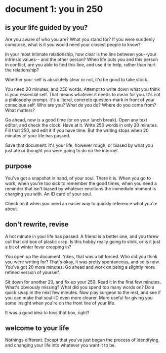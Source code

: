 # document 1: you in 250
## is your life guided by you?
Are you aware of who you are? What you stand for? If you were suddenly comatose, what is it you would need your closest people to know? 

In your most intimate relationship, how clear is the line between you--your intrinsic values-- and the other person? When life puts you and this person in conflict, are you able to find this line, and use it to help, rather than hurt the relationship?

Whether your self is absolutely clear or not, it'd be good to take stock.

You need 20 minutes, and 250 words. Attempt to write down what you think is your essential self. That means whatever it needs to mean for you. It's not a philosophy prompt. It's a literal, concrete question-mark in front of your conscious self. Who are you? What do you do? Where do you come from? What matters?

Go ahead, now is a good time (or on your lunch break). Open any text editor, and check the clock. Have at it. Write 250 words in only 20 minutes. Fill that 250, and edit it if you have time. But the writing stops when 20 minutes of your life has passed.

Save that document. It's your life, however rough, or biased by what you just ate or thought you were going to do on the internet.

## purpose
You've got a snapshot in hand, of your soul. There it is. When you go to work, when you're too sick to remember the good times, when you need a reminder that isn't biased by whatever emotions the immediate moment is charging you with. An ID card of your soul.

Check on it when you need an easier way to quickly reference what you're about.

## don't rewrite, revise
A hot minute in your life has passed. A friend is a better one, and you threw out that old box of plastic crap. Is this hobby really going to stick, or is it just a bit of winter fever creeping in?

You open up the document. Yikes, that was a bit forced. Who did you think you were writing for? That's okay, it was pretty spontaneous, and so is now. You've got 20 more minutes. Go ahead and work on being a slightly more refined version of yourself.

Sit down for another 20, and fix up your 250. Read it in the first few minutes. What's obviously missing? What did you spend too many words on? Do a quick swap in the next few minutes. Now play surgeon to the rest, and see if you can make that soul-ID even more clearer. More useful for giving you some insight when you're on the front line of your life.

It was a good idea to toss that box, right?

## welcome to your life
Nothings different. Except that you've just begun the process of identifying, and changing your life into whatever you want it to be.
